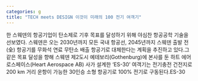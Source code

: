 ```yaml
---
categories: g
title: "TECH meets DESIGN 이것이 미래의 100 전기 여객기"
---
```

한 스웨덴의 항공기업이 탄소제로 기후 목표를 달성하기 위해 야심찬 항공공학 기술을 선보였다. 스웨덴은 오는 2030년까지 모든 국내 항공선, 2045년까지 스웨덴 출발 전(全) 항공기를 무화석 연료 무탄소 배출 항공기로 대체한다는 계획을 추진하고 있다.그 같은 목표 달성을 향해 스웨덴 제2도시 예테보리(Gothenburg)에 본사를 둔 하트 에어로스페이스(Heart Aerospace AB) 사가 설계한 ‘ES-30’ 여객기는 전기충전 건전지로 200 km 거리 운항이 가능한 30인승 소형 항공기로 100% 전기로 구동된다.ES-30